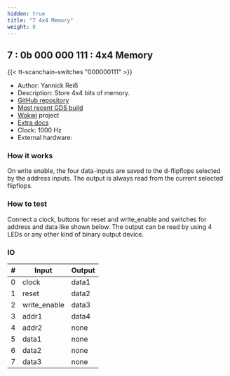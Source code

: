 ```yaml
---
hidden: true
title: "7 4x4 Memory"
weight: 8
---
```


## 7 : 0b 000 000 111 : 4x4 Memory

{{< tt-scanchain-switches "000000111" >}}

* Author: Yannick Reiß
* Description: Store 4x4 bits of memory.
* [GitHub repository](https://github.com/yannickreiss/TT3_Memory)
* [Most recent GDS build](https://github.com/yannickreiss/TT3_Memory/actions/runs/4416890032)
* [Wokwi](https://wokwi.com/projects/357897381919942657) project
* [Extra docs]()
* Clock: 1000 Hz
* External hardware: 



### How it works

On write enable, the four data-inputs are saved to the d-flipflops selected by the address inputs. The output is always read from the current selected flipflops.


### How to test

Connect a clock, buttons for reset and write_enable and switches for address and data like shown below. The output can be read by using 4 LEDs or any other kind of binary output device.


### IO

| # | Input        | Output       |
|---|--------------|--------------|
| 0 | clock  | data1 |
| 1 | reset  | data2 |
| 2 | write_enable  | data3 |
| 3 | addr1  | data4 |
| 4 | addr2  | none |
| 5 | data1  | none |
| 6 | data2  | none |
| 7 | data3  | none |
